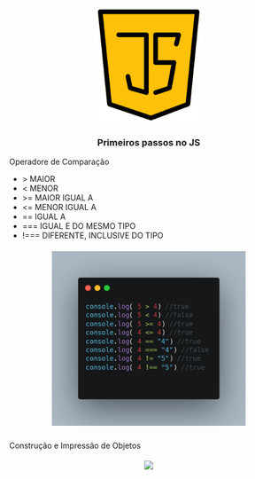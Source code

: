<h1 align="center">
    <img alt="JS" src="https://github.com/LHSApp/javascript/blob/master/Primeros%20passos%20no%20javascript/PRINTS/java.png?raw=true" width="200px" />
</h1>

<h3 align="center">
 Primeiros passos no JS
</h3>

<p>Operadore de Comparação</p>
<ul>

<li>> MAIOR </li>
<li>< MENOR </li>
<li>>= MAIOR IGUAL A </li>
<li>
<= MENOR IGUAL A </li>
<li>
== IGUAL A </li>
<li>
=== IGUAL E DO MESMO TIPO </li>
<li>!===  DIFERENTE, INCLUSIVE DO TIPO </li>

</ul>

<h5 align="center">
    <img src="https://github.com/LHSApp/javascript/blob/master/Primeros%20passos%20no%20javascript/PRINTS/operadores.png?raw=true" width="350px"/></h5>


<P>Construção e Impressão de Objetos</P>
<h5 align="center">

<img  src="https://github.com/LHSApp/javascript/blob/master/Primeros%20passos%20no%20javascript/PRINTS/Impress%C3%A3o%20de%20Objetos.png?raw=true" width="1500px"/></h5>